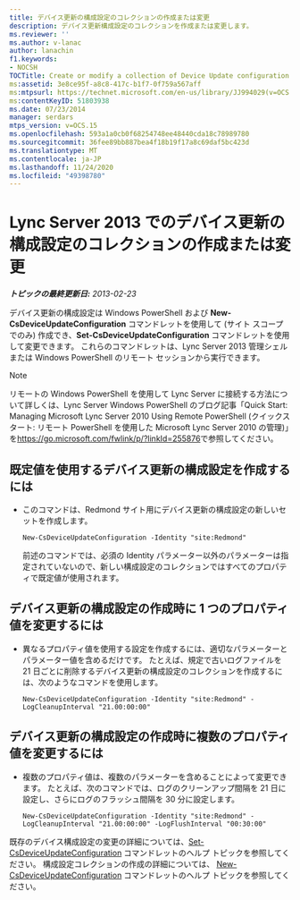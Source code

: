 ```yaml
---
title: デバイス更新の構成設定のコレクションの作成または変更
description: デバイス更新構成設定のコレクションを作成または変更します。
ms.reviewer: ''
ms.author: v-lanac
author: lanachin
f1.keywords:
- NOCSH
TOCTitle: Create or modify a collection of Device Update configuration settings
ms:assetid: 3e8ce95f-a8c8-417c-b1f7-0f759a567aff
ms:mtpsurl: https://technet.microsoft.com/en-us/library/JJ994029(v=OCS.15)
ms:contentKeyID: 51803938
ms.date: 07/23/2014
manager: serdars
mtps_version: v=OCS.15
ms.openlocfilehash: 593a1a0cb0f68254748ee48440cda18c78989780
ms.sourcegitcommit: 36fee89bb887bea4f18b19f17a8c69daf5bc423d
ms.translationtype: MT
ms.contentlocale: ja-JP
ms.lasthandoff: 11/24/2020
ms.locfileid: "49398780"
---
```

# <a name="create-or-modify-a-collection-of-device-update-configuration-settings-in-lync-server-2013"></a>Lync Server 2013 でのデバイス更新の構成設定のコレクションの作成または変更

<div data-xmlns="http://www.w3.org/1999/xhtml">

<div class="topic" data-xmlns="http://www.w3.org/1999/xhtml" data-msxsl="urn:schemas-microsoft-com:xslt" data-cs="https://msdn.microsoft.com/">

<div data-asp="https://msdn2.microsoft.com/asp">



</div>

<div id="mainSection">

<div id="mainBody">

<span> </span>

_**トピックの最終更新日:** 2013-02-23_

デバイス更新の構成設定は Windows PowerShell および **New-CsDeviceUpdateConfiguration** コマンドレットを使用して (サイト スコープでのみ) 作成でき、**Set-CsDeviceUpdateConfiguration** コマンドレットを使用して変更できます。 これらのコマンドレットは、Lync Server 2013 管理シェルまたは Windows PowerShell のリモート セッションから実行できます。

<div>


> [!NOTE]
> リモートの Windows PowerShell を使用して Lync Server に接続する方法について詳しくは、Lync Server Windows PowerShell のブログ記事「Quick Start: Managing Microsoft Lync Server 2010 Using Remote PowerShell (クイックスタート: リモート PowerShell を使用した Microsoft Lync Server 2010 の管理)」を<A href="https://go.microsoft.com/fwlink/p/?linkid=255876">https://go.microsoft.com/fwlink/p/?linkId=255876</A>で参照してください。



</div>

<div>


<div>

## <a name="to-create-device-update-configuration-settings-that-use-the-default-values"></a>既定値を使用するデバイス更新の構成設定を作成するには

  - このコマンドは、Redmond サイト用にデバイス更新の構成設定の新しいセットを作成します。
    
        New-CsDeviceUpdateConfiguration -Identity "site:Redmond"
    
    前述のコマンドでは、必須の Identity パラメーター以外のパラメーターは指定されていないので、新しい構成設定のコレクションではすべてのプロパティで既定値が使用されます。

</div>

<div>

## <a name="to-change-a-single-property-value-when-creating-device-update-configuration-settings"></a>デバイス更新の構成設定の作成時に 1 つのプロパティ値を変更するには

  - 異なるプロパティ値を使用する設定を作成するには、適切なパラメーターとパラメーター値を含めるだけです。 たとえば、規定で古いログファイルを 21 日ごとに削除するデバイス更新の構成設定のコレクションを作成するには、次のようなコマンドを使用します。
    
        New-CsDeviceUpdateConfiguration -Identity "site:Redmond" -LogCleanupInterval "21.00:00:00"

</div>

<div>

## <a name="to-change-multiple-property-values-when-creating-device-update-configuration-settings"></a>デバイス更新の構成設定の作成時に複数のプロパティ値を変更するには

  - 複数のプロパティ値は、複数のパラメーターを含めることによって変更できます。 たとえば、次のコマンドでは、ログのクリーンアップ間隔を 21 日に設定し、さらにログのフラッシュ間隔を 30 分に設定します。
    
        New-CsDeviceUpdateConfiguration -Identity "site:Redmond" -LogCleanupInterval "21.00:00:00" -LogFlushInterval "00:30:00"

</div>

既存のデバイス構成設定の変更の詳細については、[Set-CsDeviceUpdateConfiguration](https://technet.microsoft.com/library/Gg398320(v=OCS.15)) コマンドレットのヘルプ トピックを参照してください。 構成設定コレクションの作成の詳細については、 [New-CsDeviceUpdateConfiguration](https://technet.microsoft.com/library/Gg425761(v=OCS.15)) コマンドレットのヘルプ トピックを参照してください。

</div>

</div>

<span> </span>

</div>

</div>

</div>

